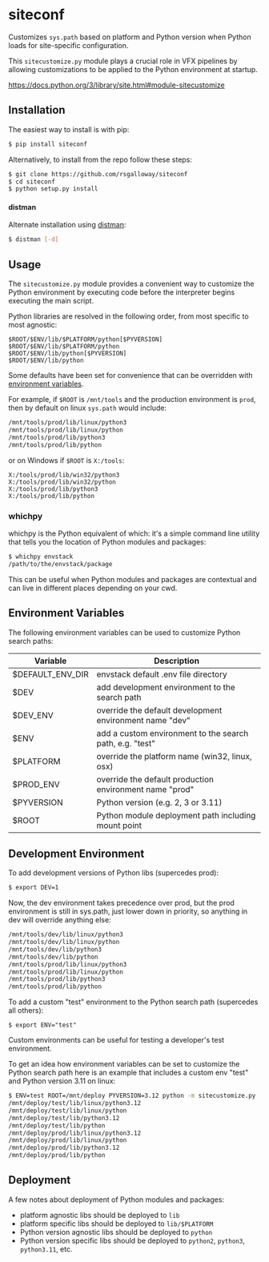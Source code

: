 siteconf
========

Customizes `sys.path` based on platform and Python version when Python loads for site-specific configuration.

This `sitecustomize.py` module plays a crucial role in VFX pipelines by allowing customizations to be applied to the Python environment at startup.

https://docs.python.org/3/library/site.html#module-sitecustomize

## Installation

The easiest way to install is with pip:

```bash
$ pip install siteconf
```

Alternatively, to install from the repo follow these steps:

```bash
$ git clone https://github.com/rsgalloway/siteconf
$ cd siteconf
$ python setup.py install
```


#### distman

Alternate installation using [distman](https://github.com/rsgalloway/distman):

```bash
$ distman [-d]
```

## Usage

The `sitecustomize.py` module provides a convenient way to customize the Python environment by executing code before the interpreter begins executing the main script.

Python libraries are resolved in the following order, from most specific to most agnostic:

    $ROOT/$ENV/lib/$PLATFORM/python[$PYVERSION]
    $ROOT/$ENV/lib/$PLATFORM/python
    $ROOT/$ENV/lib/python[$PYVERSION]
    $ROOT/$ENV/lib/python

Some defaults have been set for convenience that can be overridden with [environment variables](#environment-variables).

For example, if `$ROOT` is `/mnt/tools` and the production environment is `prod`,
then by default on linux `sys.path` would include:

```bash
/mnt/tools/prod/lib/linux/python3
/mnt/tools/prod/lib/linux/python
/mnt/tools/prod/lib/python3
/mnt/tools/prod/lib/python
```

or on Windows if `$ROOT` is `X:/tools`:

```shell
X:/tools/prod/lib/win32/python3
X:/tools/prod/lib/win32/python
X:/tools/prod/lib/python3
X:/tools/prod/lib/python
```

### whichpy

whichpy is the Python equivalent of which: it's a simple command line utility
that tells you the location of Python modules and packages:

```bash
$ whichpy envstack
/path/to/the/envstack/package
```

This can be useful when Python modules and packages are contextual and can live
in different places depending on your cwd.

## Environment Variables

The following environment variables can be used to customize Python search paths:

| Variable         | Description |
|------------------|-------------|
| $DEFAULT_ENV_DIR | envstack default .env file directory |
| $DEV             | add development environment to the search path |
| $DEV_ENV         | override the default development environment name "dev" |
| $ENV             | add a custom environment to the search path, e.g. "test" |
| $PLATFORM        | override the platform name (win32, linux, osx) |
| $PROD_ENV        | override the default production environment name "prod" |
| $PYVERSION       | Python version (e.g. 2, 3 or 3.11) |
| $ROOT            | Python module deployment path including mount point |


## Development Environment

To add development versions of Python libs (supercedes prod):

```bash
$ export DEV=1
```

Now, the dev environment takes precedence over prod, but the prod environment is still in sys.path, just lower down in priority, so anything in dev will override anything else:

```bash
/mnt/tools/dev/lib/linux/python3
/mnt/tools/dev/lib/linux/python
/mnt/tools/dev/lib/python3
/mnt/tools/dev/lib/python
/mnt/tools/prod/lib/linux/python3
/mnt/tools/prod/lib/linux/python
/mnt/tools/prod/lib/python3
/mnt/tools/prod/lib/python
```

To add a custom "test" environment to the Python search path (supercedes all others):

    $ export ENV="test"

Custom environments can be useful for testing a developer's test environment.

To get an idea how environment variables can be set to customize the Python search path here is an example that includes a custom env "test" and Python version 3.11 on linux:

```bash
$ ENV=test ROOT=/mnt/deploy PYVERSION=3.12 python -m sitecustomize.py 
/mnt/deploy/test/lib/linux/python3.12
/mnt/deploy/test/lib/linux/python
/mnt/deploy/test/lib/python3.12
/mnt/deploy/test/lib/python
/mnt/deploy/prod/lib/linux/python3.12
/mnt/deploy/prod/lib/linux/python
/mnt/deploy/prod/lib/python3.12
/mnt/deploy/prod/lib/python
```

## Deployment

A few notes about deployment of Python modules and packages:

- platform agnostic libs should be deployed to `lib`
- platform specific libs should be deployed to `lib/$PLATFORM`
- Python version agnostic libs should be deployed to `python`
- Python version specific libs should be deployed to `python2`, `python3`, `python3.11`, etc.
